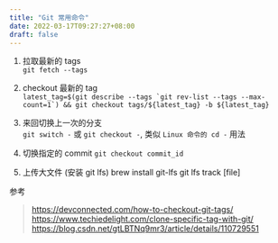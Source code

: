 ```yaml
---
title: "Git 常用命令"
date: 2022-03-17T09:27:27+08:00
draft: false 
---
```


1. 拉取最新的 tags  
```git fetch --tags```


2. checkout 最新的 tag  
```latest_tag=$(git describe --tags `git rev-list --tags --max-count=1`) && git checkout tags/${latest_tag} -b ${latest_tag}```


3. 来回切换上一次的分支  
```git switch -``` 或 ```git checkout -```, 类似 `Linux 命令的 cd -` 用法

4. 切换指定的 commit
`git checkout commit_id`

5. 上传大文件 (安装 git lfs)
brew install git-lfs
git lfs track [file]


参考
> https://devconnected.com/how-to-checkout-git-tags/  
> https://www.techiedelight.com/clone-specific-tag-with-git/ 
> https://blog.csdn.net/gtLBTNq9mr3/article/details/110729551

